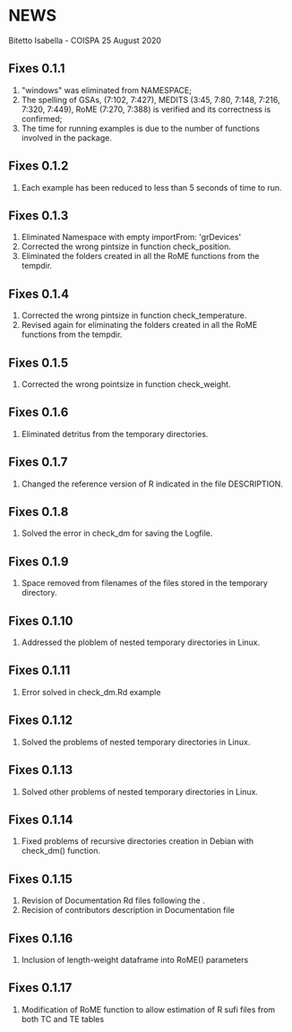 NEWS
================
Bitetto Isabella - COISPA
25 August 2020

Fixes 0.1.1
-----
1. "windows" was eliminated from NAMESPACE;
2. The spelling of GSAs, (7:102, 7:427), MEDITS (3:45, 7:80, 7:148, 7:216, 7:320, 7:449), RoME (7:270, 7:388) is verified and its correctness is confirmed;
3. The time for running examples is due to the number of functions involved in the package.

Fixes 0.1.2
-----
1. Each example has been reduced to less than 5 seconds of time to run.

Fixes 0.1.3
-----
1. Eliminated  Namespace with empty importFrom: 'grDevices'
2. Corrected the wrong pintsize in function check_position.
3. Eliminated the folders created in all the RoME functions from the tempdir.

Fixes 0.1.4
-----
1. Corrected the wrong pintsize in function check_temperature.
2. Revised again for eliminating the folders created in all the RoME functions from the tempdir.

Fixes 0.1.5
-----
1. Corrected the wrong pointsize in function check_weight.

Fixes 0.1.6
-----
1. Eliminated detritus from the temporary directories.

Fixes 0.1.7
-----
1. Changed the reference version of R indicated in the file DESCRIPTION.

Fixes 0.1.8
-----
1. Solved the error in check_dm for saving the Logfile.

Fixes 0.1.9
-----
1. Space removed from filenames of the files stored in the temporary directory.

Fixes 0.1.10
-----
1. Addressed the ploblem of nested temporary directories in Linux.

Fixes 0.1.11
-----
1. Error solved in check_dm.Rd example

Fixes 0.1.12
-----
1. Solved the problems of nested temporary directories in Linux.

Fixes 0.1.13
-----
1. Solved other problems of nested temporary directories in Linux.

Fixes 0.1.14
-----
1. Fixed problems of recursive directories creation in Debian with check_dm() function.

Fixes 0.1.15
-----
1. Revision of Documentation Rd files following the .
2. Recision of contributors description in Documentation file

Fixes 0.1.16
-----
1. Inclusion of length-weight dataframe into RoME() parameters

Fixes 0.1.17
-----
1. Modification of RoME function to allow estimation of R sufi files from both TC and TE tables
